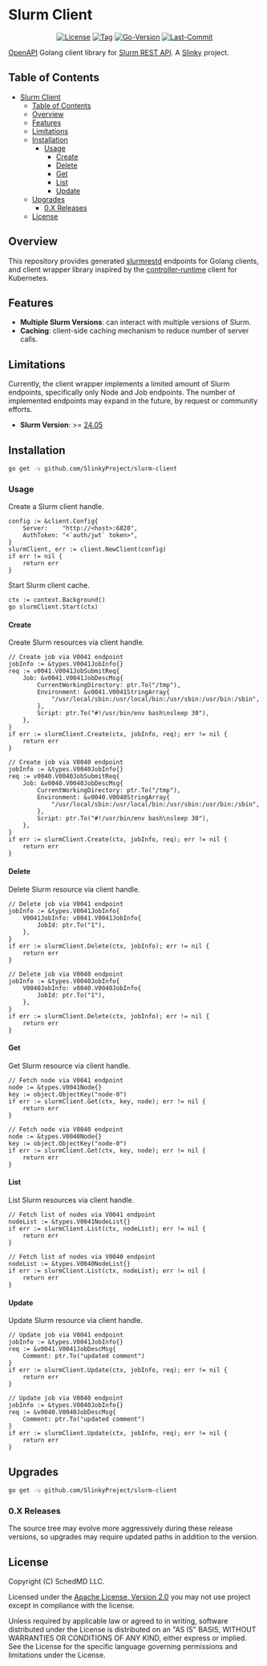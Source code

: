 # Slurm Client

<div align="center">

[![License](https://img.shields.io/badge/License-Apache_2.0-blue.svg?style=for-the-badge)](./LICENSES/Apache-2.0.txt)
[![Tag](https://img.shields.io/github/v/tag/SlinkyProject/slurm-client?style=for-the-badge)](https://github.com/SlinkyProject/slurm-client/tags/)
[![Go-Version](https://img.shields.io/github/go-mod/go-version/SlinkyProject/slurm-client?style=for-the-badge)](./go.mod)
[![Last-Commit](https://img.shields.io/github/last-commit/SlinkyProject/slurm-client?style=for-the-badge)](https://github.com/SlinkyProject/slurm-client/commits/)

</div>

[OpenAPI] Golang client library for [Slurm REST API][rest-api]. A [Slinky]
project.

## Table of Contents

<!-- mdformat-toc start --slug=github --no-anchors --maxlevel=6 --minlevel=1 -->

- [Slurm Client](#slurm-client)
  - [Table of Contents](#table-of-contents)
  - [Overview](#overview)
  - [Features](#features)
  - [Limitations](#limitations)
  - [Installation](#installation)
    - [Usage](#usage)
      - [Create](#create)
      - [Delete](#delete)
      - [Get](#get)
      - [List](#list)
      - [Update](#update)
  - [Upgrades](#upgrades)
    - [0.X Releases](#0x-releases)
  - [License](#license)

<!-- mdformat-toc end -->

## Overview

This repository provides generated [slurmrestd][rest-api] endpoints for Golang
clients, and client wrapper library inspired by the [controller-runtime] client
for Kubernetes.

## Features

- **Multiple Slurm Versions**: can interact with multiple versions of Slurm.
- **Caching**: client-side caching mechanism to reduce number of server calls.

## Limitations

Currently, the client wrapper implements a limited amount of Slurm endpoints,
specifically only Node and Job endpoints. The number of implemented endpoints
may expand in the future, by request or community efforts.

- **Slurm Version**: >=
  [24.05](https://www.schedmd.com/slurm-version-24-05-0-is-now-available/)

## Installation

```bash
go get -v github.com/SlinkyProject/slurm-client
```

### Usage

Create a Slurm client handle.

```golang
config := &client.Config{
	Server:    "http://<host>:6820",
	AuthToken: "<`auth/jwt` token>",
}
slurmClient, err := client.NewClient(config)
if err != nil {
	return err
}
```

Start Slurm client cache.

```golang
ctx := context.Background()
go slurmClient.Start(ctx)
```

#### Create

Create Slurm resources via client handle.

```golang
// Create job via V0041 endpoint
jobInfo := &types.V0041JobInfo{}
req := v0041.V0041JobSubmitReq{
	Job: &v0041.V0041JobDescMsg{
		CurrentWorkingDirectory: ptr.To("/tmp"),
		Environment: &v0041.V0041StringArray{
			"/usr/local/sbin:/usr/local/bin:/usr/sbin:/usr/bin:/sbin",
		},
		Script: ptr.To("#!/usr/bin/env bash\nsleep 30"),
	},
}
if err := slurmClient.Create(ctx, jobInfo, req); err != nil {
	return err
}
```

```golang
// Create job via V0040 endpoint
jobInfo := &types.V0040JobInfo{}
req := v0040.V0040JobSubmitReq{
	Job: &v0040.V0040JobDescMsg{
		CurrentWorkingDirectory: ptr.To("/tmp"),
		Environment: &v0040.V0040StringArray{
			"/usr/local/sbin:/usr/local/bin:/usr/sbin:/usr/bin:/sbin",
		},
		Script: ptr.To("#!/usr/bin/env bash\nsleep 30"),
	},
}
if err := slurmClient.Create(ctx, jobInfo, req); err != nil {
	return err
}
```

#### Delete

Delete Slurm resource via client handle.

```golang
// Delete job via V0041 endpoint
jobInfo := &types.V0041JobInfo{
	V0041JobInfo: v0041.V0041JobInfo{
		JobId: ptr.To("1"),
	},
}
if err := slurmClient.Delete(ctx, jobInfo); err != nil {
	return err
}
```

```golang
// Delete job via V0040 endpoint
jobInfo := &types.V0040JobInfo{
	V0040JobInfo: v0040.V0040JobInfo{
		JobId: ptr.To("1"),
	},
}
if err := slurmClient.Delete(ctx, jobInfo); err != nil {
	return err
}
```

#### Get

Get Slurm resource via client handle.

```golang
// Fetch node via V0041 endpoint
node := &types.V0041Node{}
key := object.ObjectKey("node-0")
if err := slurmClient.Get(ctx, key, node); err != nil {
	return err
}
```

```golang
// Fetch node via V0040 endpoint
node := &types.V0040Node{}
key := object.ObjectKey("node-0")
if err := slurmClient.Get(ctx, key, node); err != nil {
	return err
}
```

#### List

List Slurm resources via client handle.

```golang
// Fetch list of nodes via V0041 endpoint
nodeList := &types.V0041NodeList{}
if err := slurmClient.List(ctx, nodeList); err != nil {
	return err
}
```

```golang
// Fetch list of nodes via V0040 endpoint
nodeList := &types.V0040NodeList{}
if err := slurmClient.List(ctx, nodeList); err != nil {
	return err
}
```

#### Update

Update Slurm resource via client handle.

```golang
// Update job via V0041 endpoint
jobInfo := &types.V0041JobInfo{}
req := &v0041.V0041JobDescMsg{
	Comment: ptr.To("updated comment")
}
if err := slurmClient.Update(ctx, jobInfo, req); err != nil {
	return err
}
```

```golang
// Update job via V0040 endpoint
jobInfo := &types.V0040JobInfo{}
req := &v0040.V0040JobDescMsg{
	Comment: ptr.To("updated comment")
}
if err := slurmClient.Update(ctx, jobInfo, req); err != nil {
	return err
}
```

## Upgrades

```bash
go get -u github.com/SlinkyProject/slurm-client
```

### 0.X Releases

The source tree may evolve more aggressively during these release versions, so
upgrades may require updated paths in addition to the version.

## License

Copyright (C) SchedMD LLC.

Licensed under the
[Apache License, Version 2.0](http://www.apache.org/licenses/LICENSE-2.0) you
may not use project except in compliance with the license.

Unless required by applicable law or agreed to in writing, software distributed
under the License is distributed on an "AS IS" BASIS, WITHOUT WARRANTIES OR
CONDITIONS OF ANY KIND, either express or implied. See the License for the
specific language governing permissions and limitations under the License.

<!-- Links -->

[controller-runtime]: https://github.com/kubernetes-sigs/controller-runtime
[openapi]: https://www.openapis.org/
[rest-api]: https://slurm.schedmd.com/rest_api.html
[slinky]: https://slinky.ai/
